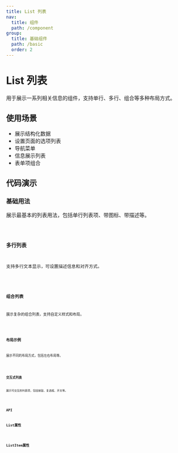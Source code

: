 ```yaml
---
title: List 列表
nav:
  title: 组件
  path: /component
group:
  title: 基础组件
  path: /basic
  order: 2
---
```


# List 列表

用于展示一系列相关信息的组件，支持单行、多行、组合等多种布局方式。

## 使用场景

- 展示结构化数据
- 设置页面的选项列表
- 导航菜单
- 信息展示列表
- 表单项组合

## 代码演示

### 基础用法
展示最基本的列表用法，包括单行列表项、带图标、带描述等。

<code src="./__fixtures__/basicUsage.tsx" />

### 多行列表
支持多行文本显示，可设置描述信息和对齐方式。

<code src="./__fixtures__/multilineUsage.tsx" />

### 组合列表
展示复杂的组合列表，支持自定义样式和布局。

<code src="./__fixtures__/combinedUsage.tsx" />

### 布局示例
展示不同的布局方式，包括左右布局等。

<code src="./__fixtures__/layoutUsage.tsx" />

### 交互式列表
展示可交互的列表项，包括按钮、复选框、开关等。

<code src="./__fixtures__/interactiveUsage.tsx" />

## API

## List属性

<API hideTitle src="./List.tsx"></API>

## ListItem属性

<API hideTitle src="./ListItem.tsx"></API>


